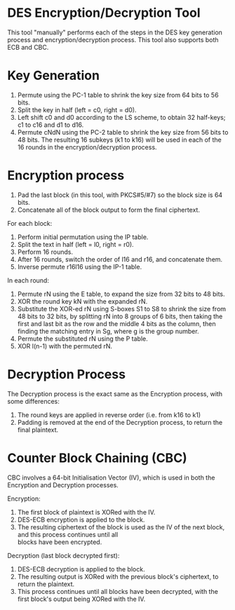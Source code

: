 # DES Encryption/Decryption Tool

This tool "manually" performs each of the steps in the DES key generation process and encryption/decryption process.
This tool also supports both ECB and CBC.


# Key Generation
1. Permute using the PC-1 table to shrink the key size from 64 bits to 56 bits.
2. Split the key in half (left = c0, right = d0).
3. Left shift c0 and d0 according to the LS scheme, to obtain 32 half-keys; c1 to c16 and d1 to d16.
4. Permute cNdN using the PC-2 table to shrink the key size from 56 bits to 48 bits.
The resulting 16 subkeys (k1 to k16) will be used in each of the 16 rounds in the encryption/decryption process.


# Encryption process
1. Pad the last block (in this tool, with PKCS#5/#7) so the block size is 64 bits.
2. Concatenate all of the block output to form the final ciphertext.

For each block:
1. Perform initial permutation using the IP table.
2. Split the text in half (left = l0, right = r0).
3. Perform 16 rounds.
4. After 16 rounds, switch the order of l16 and r16, and concatenate them.
5. Inverse permute r16l16 using the IP-1 table.

In each round:
1. Permute rN using the E table, to expand the size from 32 bits to 48 bits.
2. XOR the round key kN with the expanded rN.
3. Substitute the XOR-ed rN using S-boxes S1 to S8 to shrink the size from 48 bits to 32 bits, by splitting rN    into 		8 groups of 6 bits, then taking the first and last bit as the row and the middle 4 bits as the column, then finding 	 the matching entry in Sg, where g is the group number. 
4. Permute the substituted rN using the P table.
5. XOR l(n-1) with the permuted rN.


# Decryption Process
The Decryption process is the exact same as the Encryption process, with some differences:
1. The round keys are applied in reverse order (i.e. from k16 to k1)
2. Padding is removed at the end of the Decryption process, to return the final plaintext.


# Counter Block Chaining (CBC)
CBC involves a 64-bit Initialisation Vector (IV), which is used in both the Encryption and Decryption processes.


Encryption:
1. The first block of plaintext is XORed with the IV.
2. DES-ECB encryption is applied to the block.
3. The resulting ciphertext of the block is used as the IV of the next block, and this process continues until all                          
   blocks have been encrypted.


Decryption (last block decrypted first):
1. DES-ECB decryption is applied to the block.
2. The resulting output is XORed with the previous block's ciphertext, to return the plaintext.
3. This process continues until all blocks have been decrypted, with the first block's output being XORed with the IV.
